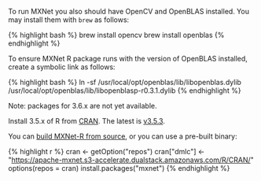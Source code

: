 To run MXNet you also should have OpenCV and OpenBLAS installed. You may install them with `brew` as follows:

{% highlight bash %}
brew install opencv
brew install openblas
{% endhighlight %}

To ensure MXNet R package runs with the version of OpenBLAS installed, create a symbolic link as follows:

{% highlight bash %}
ln -sf /usr/local/opt/openblas/lib/libopenblas.dylib
/usr/local/opt/openblas/lib/libopenblasp-r0.3.1.dylib
{% endhighlight %}

Note: packages for 3.6.x are not yet available.

Install 3.5.x of R from [CRAN](https://cran.r-project.org/bin/macosx/). The latest is
[v3.5.3](https://cran.r-project.org/bin/macosx/R-3.5.3.pkg).

You can [build MXNet-R from source](get_started/osx_setup.html#install-the-mxnet-package-for-r), or
you can use a pre-built binary:

{% highlight r %}
cran <- getOption("repos")
cran["dmlc"] <- "https://apache-mxnet.s3-accelerate.dualstack.amazonaws.com/R/CRAN/"
options(repos = cran)
install.packages("mxnet")
{% endhighlight %}
